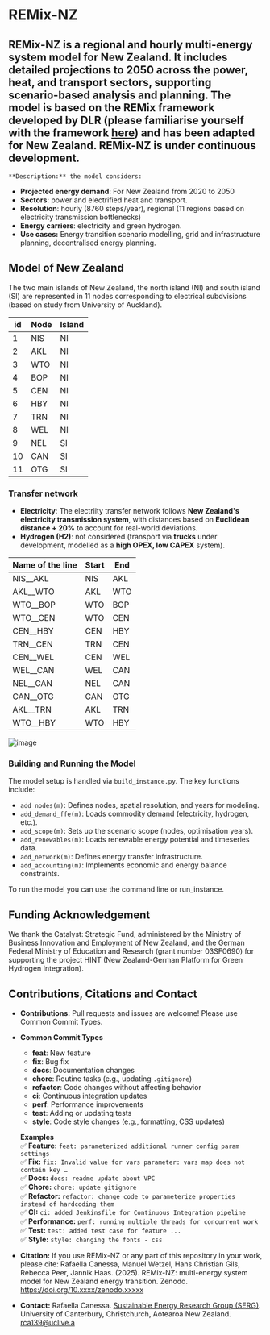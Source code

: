 # REMix-NZ

REMix-NZ is a regional and hourly multi-energy system model for New Zealand. It includes detailed projections to 2050 across the power, heat, and transport sectors, supporting scenario-based analysis and planning. The model is based on the REMix framework developed by DLR (please familiarise yourself with the framework [here](https://dlr-ve.gitlab.io/esy/remix/framework/dev/about/introduction.html#about-introduction)) and has been adapted for New Zealand. REMix-NZ is under continuous development.
- 
    **Description:** the model considers:  
  - **Projected energy demand**: For New Zealand from 2020 to 2050
  - **Sectors**: power and electrified heat and transport.  
  - **Resolution**: hourly (8760 steps/year), regional (11 regions based on electricity transmission bottlenecks)
  - **Energy carriers**: electricity and green hydrogen.  
- **Use cases:** Energy transition scenario modelling, grid and infrastructure planning, decentralised energy planning.

## Model of New Zealand 
The two main islands of New Zealand, the north island (NI) and south island (SI) are represented in 11 nodes corresponding to electrical subdvisions (based on study from 
University of Auckland).

| id | Node | Island |
| ------------- | ------------- |------------- |
| 1 |   NIS  | NI |
| 2 | AKL  | NI |
| 3 | WTO  |  NI |
| 4 | BOP  | NI |
| 5 | CEN  |  NI |
| 6 | HBY  | NI |
| 7 | TRN  | NI |
| 8 | WEL |  NI |
| 9 | NEL | SI |
| 10| CAN | SI |
| 11 | OTG |  SI |



### Transfer network
- **Electricity**: The electriity transfer network follows **New Zealand's electricity transmission system**, with distances based on **Euclidean distance + 20%** to account for real-world deviations.
- **Hydrogen (H2)**: not considered (transport via **trucks** under development, modelled as a **high OPEX, low CAPEX** system).

| Name of the line | Start | End |
| ------------- | ------------- | ------------- |
| NIS__AKL  | NIS  | AKL  | 
| AKL__WTO  | AKL  | WTO  |
| WTO__BOP  | WTO  | BOP  | 
| WTO__CEN  |  WTO  | CEN  |
| CEN__HBY  |  CEN  | HBY  |
| TRN__CEN  | TRN  | CEN  | 
| CEN__WEL  |  CEN | WEL  | 
| WEL__CAN  | WEL  | CAN  |
| NEL__CAN  | NEL | CAN  |
| CAN__OTG  |  CAN  |  OTG  | 
| AKL__TRN  | AKL | TRN  | 
| WTO__HBY  | WTO  |  HBY  | 

![image](https://github.com/rafaella-git/energy-nz/assets/135769724/3eab3ebb-4d42-4593-804b-628b7811b7e2)

### Building and Running the Model

The model setup is handled via `build_instance.py`. The key functions include:
- `add_nodes(m)`: Defines nodes, spatial resolution, and years for modeling.
- `add_demand_ffe(m)`: Loads commodity demand (electricity, hydrogen, etc.).
- `add_scope(m)`: Sets up the scenario scope (nodes, optimisation years).
- `add_renewables(m)`: Loads renewable energy potential and timeseries data.
- `add_network(m)`: Defines energy transfer infrastructure.
- `add_accounting(m)`: Implements economic and energy balance constraints.

To run the model you can use the command line or run_instance.

## Funding Acknowledgement
We thank the Catalyst: Strategic Fund, administered by the Ministry of Business Innovation and Employment of New Zealand, and the German Federal Ministry of Education and Research (grant number 03SF0690) for supporting the project HINT (New Zealand-German Platform for Green Hydrogen Integration). 

## Contributions, Citations and Contact
- **Contributions:** Pull requests and issues are welcome! Please use Common Commit Types.
- 
    **Common Commit Types**  
  - **feat**: New feature  
  - **fix**: Bug fix  
  - **docs**: Documentation changes  
  - **chore**: Routine tasks (e.g., updating `.gitignore`)  
  - **refactor**: Code changes without affecting behavior  
  - **ci**: Continuous integration updates  
  - **perf**: Performance improvements  
  - **test**: Adding or updating tests  
  - **style**: Code style changes (e.g., formatting, CSS updates)  
  
  **Examples**  
  ✅ **Feature:** `feat: parameterized additional runner config param settings`  
  ✅ **Fix:** `fix: Invalid value for vars parameter: vars map does not contain key …`  
  ✅ **Docs:** `docs: readme update about VPC`  
  ✅ **Chore:** `chore: update gitignore`  
  ✅ **Refactor:** `refactor: change code to parameterize properties instead of hardcoding them`  
  ✅ **CI:** `ci: added Jenkinsfile for Continuous Integration pipeline`  
  ✅ **Performance:** `perf: running multiple threads for concurrent work`  
  ✅ **Test:** `test: added test case for feature ...`  
  ✅ **Style:** `style: changing the fonts - css`  

- **Citation:**  If you use REMix-NZ or any part of this repository in your work, please cite:
Rafaella Canessa, Manuel Wetzel, Hans Christian Gils, Rebecca Peer, Jannik Haas. (2025). REMix-NZ: multi-energy system model for New Zealand energy transition. Zenodo. https://doi.org/10.xxxx/zenodo.xxxxx

- **Contact:** Rafaella Canessa. [Sustainable Energy Research Group (SERG)](serg.co.nz). University of Canterbury, Christchurch, Aotearoa New Zealand. rca139@uclive.a




